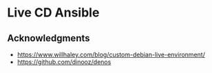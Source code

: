 # Live CD Ansible

## Acknowledgments
* https://www.willhaley.com/blog/custom-debian-live-environment/
* https://github.com/dinooz/denos